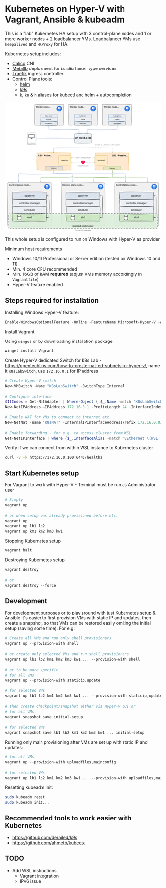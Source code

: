 # Kubernetes on Hyper-V with Vagrant, Ansible & kubeadm

This is a "lab" Kubernetes HA setup with 3 control-plane nodes and 1 or more worker nodes + 2 loadbalancer VMs. Loadbalancer VMs use `keepalived` and `HAProxy` for HA.

Kubernetes setup includes:

- [Calico](https://docs.tigera.io/calico/latest/about/) CNI
- [Metallb](https://metallb.universe.tf/) deployment for `LoadBalancer` type services
- [Traefik](https://traefik.io/traefik/) ingress controller
- Control Plane tools:
  - [helm](https://helm.sh/)
  - [k9s](https://k9scli.io/)
  - `k`, `kn` & `h` aliases for kubectl and helm + autocompletion

![Kubernetes HA diagram](./docs/k8s-ha-hyperv-sketch.drawio.svg)

This whole setup is configured to run on Windows with Hyper-V as provider

Minimum host requirements

- Windows 10/11 Professional or Server edition (tested on Windows 10 and 11)
- Min. 4 core CPU recommended
- Min. 16GB of RAM **required** (adjust VMs memory accordingly in `Vagrantfile`)
- Hyper-V feature enabled

## Steps required for installation

Installing Windows Hyper-V feature:

```powershell
Enable-WindowsOptionalFeature -Online -FeatureName Microsoft-Hyper-V -All
```

Install Vagrant

Using `winget` or by downloading installation package

```powershell
winget install Vagrant
```

Create Hyper-V dedicated Switch for K8s Lab - https://opentechtips.com/how-to-create-nat-ed-subnets-in-hyper-v/, name it `K8sLabSwitch`, use `172.16.0.1` for IP address

```powershell
# Create Hyper-V switch
New-VMSwitch -Name "K8sLabSwitch" -SwitchType Internal

# Configure interface
$IfIndex = Get-NetAdapter | Where-Object { $_.Name -match "K8sLabSwitch" }
New-NetIPAddress –IPAddress 172.16.0.1 -PrefixLength 24 -InterfaceIndex $IfIndex.InterfaceIndex

# Enable NAT for VMs to connect to internet etc.
New-NetNat -name "K8sNAT" -InternalIPInterfaceAddressPrefix 172.16.0.0/24

# Enable forwarding - for e.g. to access cluster from WSL
Get-NetIPInterface | where {$_.InterfaceAlias -match 'vEthernet \(WSL' -or $_.InterfaceAlias -eq 'vEthernet (Default Switch)' -or $_.InterfaceAlias -match 'K8sLabSwitch'} | Set-NetIPInterface -Forwarding Enabled -Verbose
```

Verify if we can connect from within WSL instance to Kubernetes cluster

```bash
curl -v -k https://172.16.0.100:6443/healthz
```

## Start Kubernetes setup

For Vagrant to work with Hyper-V - Terminal must be run as Administrator user

```powershell
# Simply
vagrant up

# or when setup was already provisioned before etc.
vagrant up
vagrant up lb1 lb2
vagrant up km1 km2 km3 kw1
```

Stopping Kubernetes setup

```powershell
vagrant halt
```

Destroying Kubernetes setup

```powershell
vagrant destroy

# or
vagrant destroy --force
```

## Development

For development purposes or to play around with just Kubernetes setup & Ansible it's easier to first provision VMs with static IP and updates,
then create a snapshot, so that VMs can be restored easily omiting the initial setup (saving some time). For e.g:

```powershell
# Create all VMs and run only shell provisioners
vagrant up --provision-with shell

# or create only selected VMs and run shell provisioners
vagrant up lb1 lb2 km1 km2 km3 kw1 ... --provision-with shell

# or to be more specific
# for all VMs
vagrant up --provision-with staticip,update

# for selected VMs
vagrant up lb1 lb2 km1 km2 km3 kw1 ... --provision-with staticip,update

# then create checkpoint/snapshot either via Hyper-V GUI or
# for all VMs
vagrant snapshot save initial-setup

# for selected VMs
vagrant snapshot save lb1 lb2 km1 km2 km3 kw1 ... initial-setup
```

Running only main provisioning after VMs are set up with static IP and updates:

```powershell
# for all VMs
vagrant up --provision-with uploadfiles,mainconfig

# for selected VMs
vagrant up lb1 lb2 km1 km2 km3 kw1 ... --provision-with uploadfiles,mainconfig
```

Resetting kubeadm init:

```bash
sudo kubeadm reset
sudo kubeadm init...
```

## Recommended tools to work easier with Kubernetes

- https://github.com/derailed/k9s
- https://github.com/ahmetb/kubectx

## TODO

- Add WSL instructions
  - Vagrant integration
  - IPv6 issue

